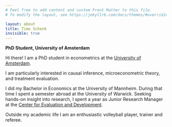 ```yaml
---
# Feel free to add content and custom Front Matter to this file.
# To modify the layout, see https://jekyllrb.com/docs/themes/#overriding-theme-defaults

layout: about
title: Timo Schenk
invisible: true
---
```

**PhD Student, University of Amsterdam**

Hi there! I am a PhD student in econometrics at the [University of Amsterdam](https://uva.nl/profile/t.d.schenk).

I am particularly interested in causal inference, microeconometric theory, and treatment evaluation. 

I did my Bachelor in Economics at the University of Mannheim. 
During that time I spent a semester abroad at the University of Warwick. 
Seeking hands-on insight into research, I spent a year as Junior Research Manager at the [Center for Evaluation and Development](https://c4ed.org/). 
<!-- Working together with researchers convinced me to take the next step towards a career in academia. -->

Outside my academic life I am an enthusiastic volleyball player, trainer and referee.
    

